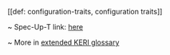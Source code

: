 [[def: configuration-traits, configuration traits]]

~ Spec-Up-T link: <a href='https://weboftrust.github.io/WOT-terms/docs/glossary/configuration-traits'>here</a>

~ More in <a href="https://weboftrust.github.io/WOT-terms/docs/glossary/configuration-traits">extended KERI glossary</a>
